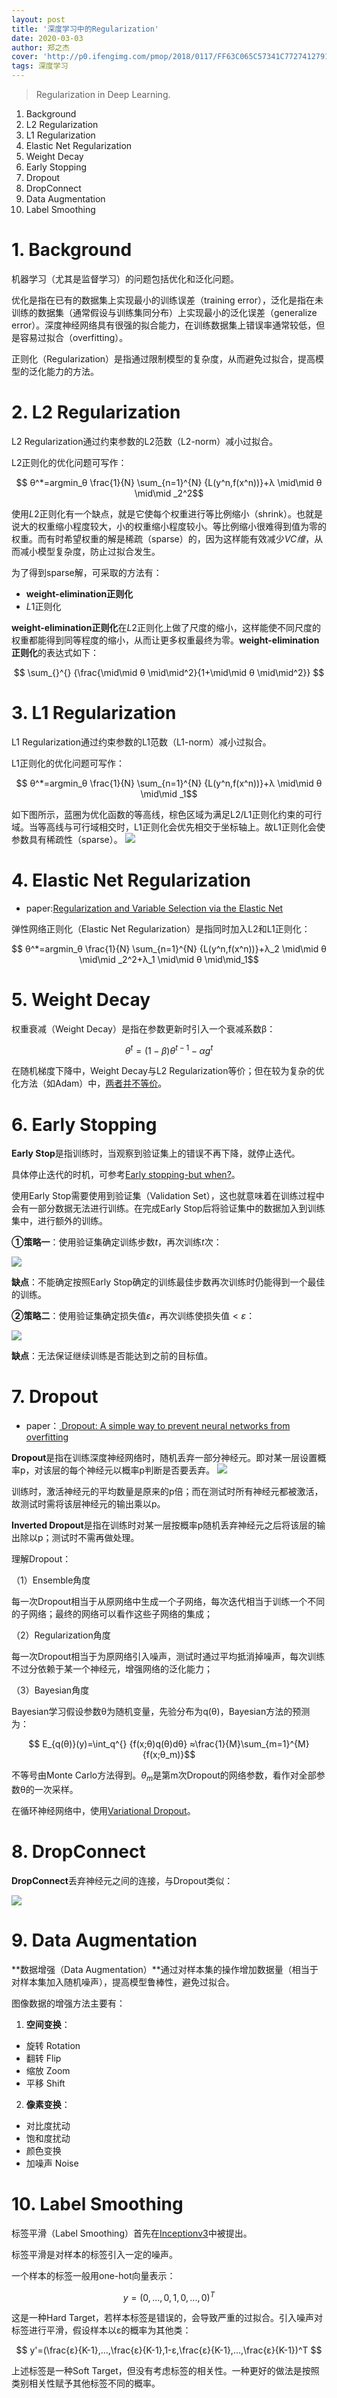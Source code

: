 ```yaml
---
layout: post
title: '深度学习中的Regularization'
date: 2020-03-03
author: 郑之杰
cover: 'http://p0.ifengimg.com/pmop/2018/0117/FF63C065C57341C7727412791090885E7EB230BD_size23_w900_h375.jpeg'
tags: 深度学习
---
```


> Regularization in Deep Learning.

1. Background
2. L2 Regularization
3. L1 Regularization
4. Elastic Net Regularization
5. Weight Decay
6. Early Stopping
7. Dropout
8. DropConnect
9. Data Augmentation
10. Label Smoothing



# 1. Background
机器学习（尤其是监督学习）的问题包括优化和泛化问题。

优化是指在已有的数据集上实现最小的训练误差（training error），泛化是指在未训练的数据集（通常假设与训练集同分布）上实现最小的泛化误差（generalize error）。深度神经网络具有很强的拟合能力，在训练数据集上错误率通常较低，但是容易过拟合（overfitting）。

正则化（Regularization）是指通过限制模型的复杂度，从而避免过拟合，提高模型的泛化能力的方法。

# 2. L2 Regularization
L2 Regularization通过约束参数的L2范数（L2-norm）减小过拟合。

L2正则化的优化问题可写作：

$$ θ^*=argmin_θ \frac{1}{N} \sum_{n=1}^{N} {L(y^n,f(x^n))}+λ \mid\mid θ \mid\mid _2^2$$

使用$L2$正则化有一个缺点，就是它使每个权重进行等比例缩小（shrink）。也就是说大的权重缩小程度较大，小的权重缩小程度较小。等比例缩小很难得到值为零的权重。而有时希望权重的解是稀疏（sparse）的，因为这样能有效减少$VC维$，从而减小模型复杂度，防止过拟合发生。

为了得到sparse解，可采取的方法有：
- **weight-elimination正则化**
- $L1$正则化

**weight-elimination正则化**在$L2$正则化上做了尺度的缩小，这样能使不同尺度的权重都能得到同等程度的缩小，从而让更多权重最终为零。**weight-elimination正则化**的表达式如下：

$$ \sum_{}^{} {\frac{\mid\mid θ \mid\mid^2}{1+\mid\mid θ \mid\mid^2}} $$

# 3. L1 Regularization
L1 Regularization通过约束参数的L1范数（L1-norm）减小过拟合。

L1正则化的优化问题可写作：

$$ θ^*=argmin_θ \frac{1}{N} \sum_{n=1}^{N} {L(y^n,f(x^n))}+λ \mid\mid θ \mid\mid _1$$

如下图所示，蓝圈为优化函数的等高线，棕色区域为满足L2/L1正则化约束的可行域。当等高线与可行域相交时，L1正则化会优先相交于坐标轴上。故L1正则化会使参数具有稀疏性（sparse）。
![](https://charlesliuyx.github.io/2017/10/03/%E3%80%90%E7%9B%B4%E8%A7%82%E8%AF%A6%E8%A7%A3%E3%80%91%E4%BB%80%E4%B9%88%E6%98%AF%E6%AD%A3%E5%88%99%E5%8C%96/Dq2.png)

# 4. Elastic Net Regularization
- paper:[Regularization and Variable Selection via the Elastic Net](https://www.jstor.org/stable/3647580)

弹性网络正则化（Elastic Net Regularization）是指同时加入L2和L1正则化：

$$ θ^*=argmin_θ \frac{1}{N} \sum_{n=1}^{N} {L(y^n,f(x^n))}+λ_2 \mid\mid θ \mid\mid _2^2+λ_1 \mid\mid θ \mid\mid_1$$

# 5. Weight Decay
权重衰减（Weight Decay）是指在参数更新时引入一个衰减系数β：

$$ θ^t=(1-β)θ^{t-1}-αg^t $$

在随机梯度下降中，Weight Decay与L2 Regularization等价；但在较为复杂的优化方法（如Adam）中，[两者并不等价](https://arxiv.org/abs/1711.05101v1)。

# 6. Early Stopping
**Early Stop**是指训练时，当观察到验证集上的错误不再下降，就停止迭代。

具体停止迭代的时机，可参考[Early stopping-but when?](https://link.springer.com/chapter/10.1007/978-3-642-35289-8_5)。

使用Early Stop需要使用到验证集（Validation Set），这也就意味着在训练过程中会有一部分数据无法进行训练。在完成Early Stop后将验证集中的数据加入到训练集中，进行额外的训练。

**①策略一**：使用验证集确定训练步数$t$，再次训练$t$次：

![](https://pic.downk.cc/item/5ea569a8c2a9a83be5f2d016.jpg)

**缺点**：不能确定按照Early Stop确定的训练最佳步数再次训练时仍能得到一个最佳的训练。

**②策略二**：使用验证集确定损失值$ε$，再次训练使损失值$<ε$：

![](https://pic.downk.cc/item/5ea569bbc2a9a83be5f2f081.jpg)

**缺点**：无法保证继续训练是否能达到之前的目标值。

# 7. Dropout
- paper：[ Dropout: A simple way to prevent neural networks from overfitting](http://jmlr.org/papers/v15/srivastava14a.html)

**Dropout**是指在训练深度神经网络时，随机丢弃一部分神经元。即对某一层设置概率p，对该层的每个神经元以概率p判断是否要丢弃。
![](https://pic.downk.cc/item/5e7de4c1504f4bcb04745d05.png)

训练时，激活神经元的平均数量是原来的p倍；而在测试时所有神经元都被激活，故测试时需将该层神经元的输出乘以p。

**Inverted Dropout**是指在训练时对某一层按概率p随机丢弃神经元之后将该层的输出除以p；测试时不需再做处理。

理解Dropout：

（1）Ensemble角度

每一次Dropout相当于从原网络中生成一个子网络，每次迭代相当于训练一个不同的子网络；最终的网络可以看作这些子网络的集成；

（2）Regularization角度

每一次Dropout相当于为原网络引入噪声，测试时通过平均抵消掉噪声，每次训练不过分依赖于某一个神经元，增强网络的泛化能力；

（3）Bayesian角度

Bayesian学习假设参数θ为随机变量，先验分布为q(θ)，Bayesian方法的预测为：

$$ E_{q(θ)}(y)=\int_q^{} {f(x;θ)q(θ)dθ}
              ≈\frac{1}{M}\sum_{m=1}^{M} {f(x;θ_m)}$$
			  
不等号由Monte Carlo方法得到。$θ_m$是第m次Dropout的网络参数，看作对全部参数θ的一次采样。

在循环神经网络中，使用[Variational Dropout](https://arxiv.org/abs/1512.05287)。

# 8. DropConnect
**DropConnect**丢弃神经元之间的连接，与Dropout类似：

![](https://pic.downk.cc/item/5ea56859c2a9a83be5f1ad39.jpg)

# 9. Data Augmentation
**数据增强（Data Augmentation）**通过对样本集的操作增加数据量（相当于对样本集加入随机噪声），提高模型鲁棒性，避免过拟合。

图像数据的增强方法主要有：
1. **空间变换**：
- 旋转 Rotation
- 翻转 Flip
- 缩放 Zoom
- 平移 Shift
2. **像素变换**：
- 对比度扰动
- 饱和度扰动
- 颜色变换
- 加噪声 Noise

# 10. Label Smoothing
标签平滑（Label Smoothing）首先在[Inceptionv3](https://arxiv.org/abs/1512.00567)中被提出。

标签平滑是对样本的标签引入一定的噪声。

一个样本的标签一般用one-hot向量表示：

$$ y=(0,...,0,1,0,...,0)^T $$

这是一种Hard Target，若样本标签是错误的，会导致严重的过拟合。引入噪声对标签进行平滑，假设样本以ε的概率为其他类：

$$ y'=(\frac{ε}{K-1},...,\frac{ε}{K-1},1-ε,\frac{ε}{K-1},...,\frac{ε}{K-1})^T $$

上述标签是一种Soft Target，但没有考虑标签的相关性。一种更好的做法是按照类别相关性赋予其他标签不同的概率。
